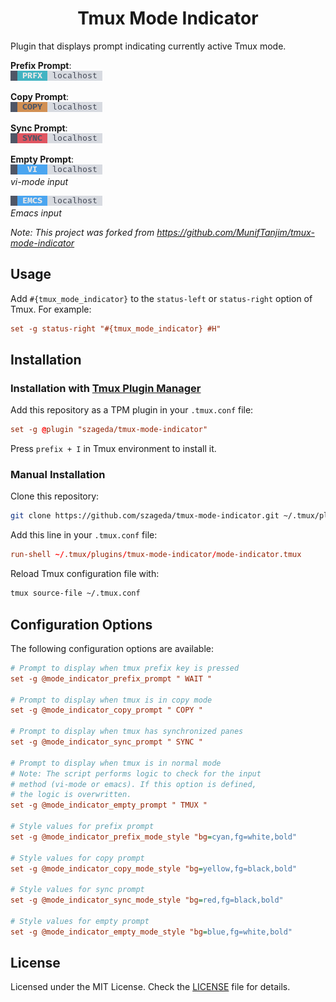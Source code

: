 <div align="center">
<h1>Tmux Mode Indicator</h1></div>

Plugin that displays prompt indicating currently active Tmux mode.

**Prefix Prompt**:  
![Prefix Prompt](screenshots/prefix.png)

**Copy Prompt**:  
![Copy Prompt](screenshots/copy.png)

**Sync Prompt**:  
![Sync Prompt](screenshots/sync.png)

**Empty Prompt**:  
![Empty Prompt vi-mode](screenshots/empty-vi.png)  
*vi-mode input*

![Empty Prompt Emacs](screenshots/empty-emacs.png)  
*Emacs input*

*Note: This project was forked from https://github.com/MunifTanjim/tmux-mode-indicator*

## Usage

Add `#{tmux_mode_indicator}` to the `status-left` or `status-right` option of Tmux. For example:

```conf
set -g status-right "#{tmux_mode_indicator} #H"
```

## Installation

### Installation with [Tmux Plugin Manager](https://github.com/tmux-plugins/tpm)

Add this repository as a TPM plugin in your `.tmux.conf` file:

```conf
set -g @plugin "szageda/tmux-mode-indicator"
```

Press `prefix + I` in Tmux environment to install it.

### Manual Installation

Clone this repository:

```bash
git clone https://github.com/szageda/tmux-mode-indicator.git ~/.tmux/plugins/tmux-mode-indicator
```

Add this line in your `.tmux.conf` file:

```conf
run-shell ~/.tmux/plugins/tmux-mode-indicator/mode-indicator.tmux
```

Reload Tmux configuration file with:

```sh
tmux source-file ~/.tmux.conf
```

## Configuration Options

The following configuration options are available:

```ini
# Prompt to display when tmux prefix key is pressed
set -g @mode_indicator_prefix_prompt " WAIT "

# Prompt to display when tmux is in copy mode
set -g @mode_indicator_copy_prompt " COPY "

# Prompt to display when tmux has synchronized panes
set -g @mode_indicator_sync_prompt " SYNC "

# Prompt to display when tmux is in normal mode
# Note: The script performs logic to check for the input
# method (vi-mode or emacs). If this option is defined,
# the logic is overwritten.
set -g @mode_indicator_empty_prompt " TMUX "

# Style values for prefix prompt
set -g @mode_indicator_prefix_mode_style "bg=cyan,fg=white,bold"

# Style values for copy prompt
set -g @mode_indicator_copy_mode_style "bg=yellow,fg=black,bold"

# Style values for sync prompt
set -g @mode_indicator_sync_mode_style "bg=red,fg=black,bold"

# Style values for empty prompt
set -g @mode_indicator_empty_mode_style "bg=blue,fg=white,bold"
```

## License

Licensed under the MIT License. Check the [LICENSE](./LICENSE) file for details.
